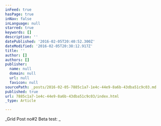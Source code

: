 ```yaml
---
inFeed: true
hasPage: true
inNav: false
inLanguage: null
starred: true
keywords: []
description: ''
datePublished: '2016-02-05T20:40:52.300Z'
dateModified: '2016-02-05T20:38:12.917Z'
title: ''
author: []
authors: []
publisher:
  name: null
  domain: null
  url: null
  favicon: null
sourcePath: _posts/2016-02-05-7885c1a7-1e4c-44e9-8a6b-43dba51c9c03.md
published: true
url: 7885c1a7-1e4c-44e9-8a6b-43dba51c9c03/index.html
_type: Article

---
```

_Grid Post no\#2 Beta test: _